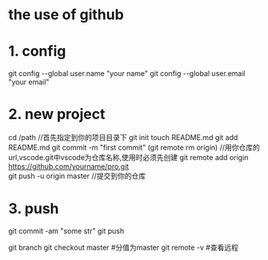 # the use of github

# 1. config
git config --global user.name "your name" 
git config --global user.email "your email"

# 2. new project
cd /path              //首先指定到你的项目目录下
git init
touch README.md
git add README.md
git commit -m "first commit"   (git remote rm origin)
//用你仓库的url,vscode.git中vscode为仓库名称,使用时必须先创建
git remote add origin https://github.com/yourname/pro.git   
git push -u origin master  //提交到你的仓库

# 3. push
git commit -am "some str" 
git push

 git branch
 git checkout master #分值为master
 git remote -v #查看远程